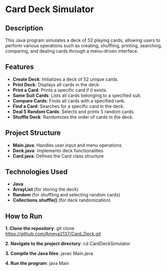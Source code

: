# Card Deck Simulator

## Description
This Java program simulates a deck of 52 playing cards, allowing users to perform various operations such as creating, shuffling, printing, searching, comparing, and dealing cards through a menu-driven interface.

## Features
- **Create Deck**: Initializes a deck of 52 unique cards.
- **Print Deck**: Displays all cards in the deck.
- **Print a Card**: Prints a specific card if it exists.
- **Same Suit Cards**: Lists all cards belonging to a specified suit.
- **Compare Cards**: Finds all cards with a specified rank.
- **Find a Card**: Searches for a specific card in the deck.
- **Deal 5 Random Cards**: Selects and prints 5 random cards.
- **Shuffle Deck**: Randomizes the order of cards in the deck.

## Project Structure
- **Main.java**: Handles user input and menu operations
- **Deck.java**: Implements deck functionalities
- **Card.java**: Defines the Card class structure

## Technologies Used
- **Java**
- **ArrayList** (for storing the deck)
- **Random** (for shuffling and selecting random cards)
- **Collections.shuffle()** (for deck randomization)

## How to Run
**1. Clone the repository**: git clone https://github.com/Ameya2137/Card_Deck.git

**2. Navigate to the project directory**: cd CardDeckSimulator

**3. Compile the Java files**: javac Main.java 

**4. Run the program**: java Main



